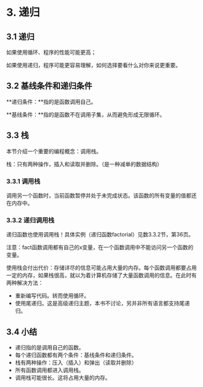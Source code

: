 # 3. 递归

## 3.1 递归

如果使用循环、程序的性能可能更高；

如果使用递归，程序可能更容易理解，如何选择要看什么对你来说更重要。

## 3.2 基线条件和递归条件

**递归条件：**指的是函数调用自己。

**基线条件：**指的是函数不在调用子集，从而避免形成无限循环。

## 3.3 栈

本节介绍一个重要的编程概念：调用栈。

栈：只有两种操作，插入和读取并删除。（是一种减单的数据结构）

### 3.3.1 调用栈

调用另一个函数时，当前函数暂停并处于未完成状态。该函数的所有变量的值都还在内存中。

### 3.3.2 递归调用栈

递归函数也使用调用栈！具体实例（递归函数factorial）见数3.3.2节，第36页。

注意：fact函数调用都有自己的x变量，在一个函数调用中不能访问另一个函数的变量。

使用栈会付出代价：存储详尽的信息可能占用大量的内存。每个函数调用都要占用一定的内存，如果栈很高，就以为着计算机存储了大量函数调用的信息。在此时有两种解决方法：

- 重新编写代码。转而使用循环。
- 使用尾递归。这是高级递归主题，本书不讨论，另并非所有语言都支持尾递归。

## 3.4 小结

- 递归指的是调用自己的函数。
- 每个递归函数都有两个条件：基线条件和递归条件。
- 栈有两种操作：压入（插入）和弹出（读取并删除）
- 所有函数调用都进入调用栈。
- 调用栈可能很长。这将占用大量的内存。









